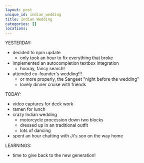 ```yaml
---
layout: post
unique_id: indian_wedding
title: Indian Wedding
categories: []
locations: 
---
```


YESTERDAY:
* decided to npm update
  * only took an hour to fix everything that broke
* implemented an autocompletion textbox integration
  * hooray, fancy search!
* attended co-founder's wedding!!!
  * or more properly, the Sangeet "night before the wedding"
  * lovely dinner cruise with friends

TODAY:
* video captures for deck work
* ramen for lunch
* crazy Indian wedding
  * motorcycle procession down two blocks
  * dressed up in an traditional outfit
  * lots of dancing
* spent an hour chatting with Ji's son on the way home

LEARNINGS:
* time to give back to the new generation!
